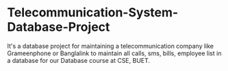 # Telecommunication-System-Database-Project
It's a database project for maintaining a telecommunication company like Grameenphone or Banglalink to maintain all calls, sms, bills, employee list in a database for our Database course at CSE, BUET.
